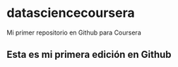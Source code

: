 # datasciencecoursera
Mi primer repositorio en Github para Coursera
## Esta es mi primera edición en Github
